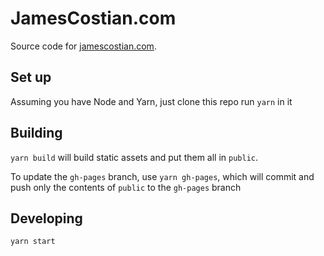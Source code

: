 # JamesCostian.com

Source code for [jamescostian.com](https://jamescostian.com/).

## Set up

Assuming you have Node and Yarn, just clone this repo run `yarn` in it

## Building

`yarn build` will build static assets and put them all in `public`.

To update the `gh-pages` branch, use `yarn gh-pages`, which will commit and push only the contents of `public` to the `gh-pages` branch

## Developing

`yarn start`
